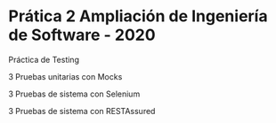# Prática 2 Ampliación de Ingeniería de Software - 2020

Práctica de Testing

3 Pruebas unitarias con Mocks

3 Pruebas de sistema con Selenium

3 Pruebas de sistema con RESTAssured
